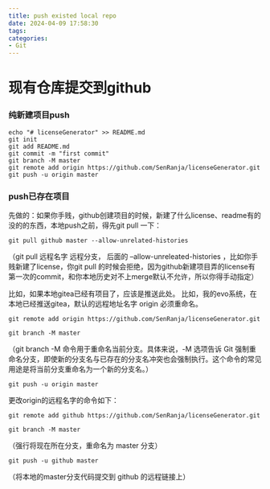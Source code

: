 ```yaml
---
title: push existed local repo
date: 2024-04-09 17:58:30
tags:
categories:
- Git
---
```


# 现有仓库提交到github

### 纯新建项目push

```shell
echo "# licenseGenerator" >> README.md
git init
git add README.md
git commit -m "first commit"
git branch -M master
git remote add origin https://github.com/SenRanja/licenseGenerator.git
git push -u origin master
```

### push已存在项目

先做的：如果你手贱，github创建项目的时候，新建了什么license、readme有的没的的东西，本地push之前，得先git pull 一下：

    git pull github master --allow-unrelated-histories

（git pull 远程名字 远程分支， 后面的 –allow-unreleated-histories ，比如你手贱新建了license，你git pull 的时候会拒绝，因为github新建项目弄的license有第一次的commit，和你本地历史对不上merge默认不允许，所以你得手动指定）

比如，如果本地gitea已经有项目了，应该是推送此处。
比如，我的evo系统，在本地已经推送gitea，默认的远程地址名字 origin 必须重命名。

    git remote add origin https://github.com/SenRanja/licenseGenerator.git

    git branch -M master

（git branch -M 命令用于重命名当前分支。具体来说，-M 选项告诉 Git 强制重命名分支，即使新的分支名与已存在的分支名冲突也会强制执行。这个命令的常见用途是将当前分支重命名为一个新的分支名。）

    git push -u origin master

更改origin的远程名字的命令如下：

    git remote add github https://github.com/SenRanja/licenseGenerator.git

    git branch -M master

（强行将现在所在分支，重命名为 master 分支）

    git push -u github master

（将本地的master分支代码提交到 github 的远程链接上）



